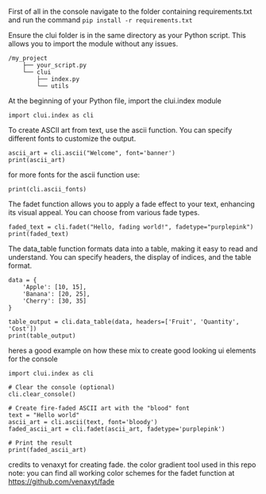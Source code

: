 First of all in the console navigate to the folder containing requirements.txt and run the command  ```pip install -r requirements.txt```

Ensure the clui folder is in the same directory as your Python script. This allows you to import the module without any issues.
```
/my_project
    ├── your_script.py
    └── clui
        ├── index.py
        └── utils
```

At the beginning of your Python file, import the clui.index module
```
import clui.index as cli
```

To create ASCII art from text, use the ascii function. You can specify different fonts to customize the output.
```
ascii_art = cli.ascii("Welcome", font='banner')
print(ascii_art)
```

for more fonts for the ascii function use:
```
print(cli.ascii_fonts)
```

The fadet function allows you to apply a fade effect to your text, enhancing its visual appeal. You can choose from various fade types.
```
faded_text = cli.fadet("Hello, fading world!", fadetype="purplepink")
print(faded_text)
```

The data_table function formats data into a table, making it easy to read and understand. You can specify headers, the display of indices, and the table format.
```
data = {
    'Apple': [10, 15],
    'Banana': [20, 25],
    'Cherry': [30, 35]
}

table_output = cli.data_table(data, headers=['Fruit', 'Quantity', 'Cost'])
print(table_output)
```

heres a good example on how these mix to create good looking ui elements for the console
```
import clui.index as cli

# Clear the console (optional)
cli.clear_console()

# Create fire-faded ASCII art with the "blood" font
text = "Hello world"
ascii_art = cli.ascii(text, font='bloody')
faded_ascii_art = cli.fadet(ascii_art, fadetype='purplepink')

# Print the result
print(faded_ascii_art)
```

credits to venaxyt for creating fade. the color gradient tool used in this repo
note: you can find all working color schemes for the fadet function at https://github.com/venaxyt/fade
